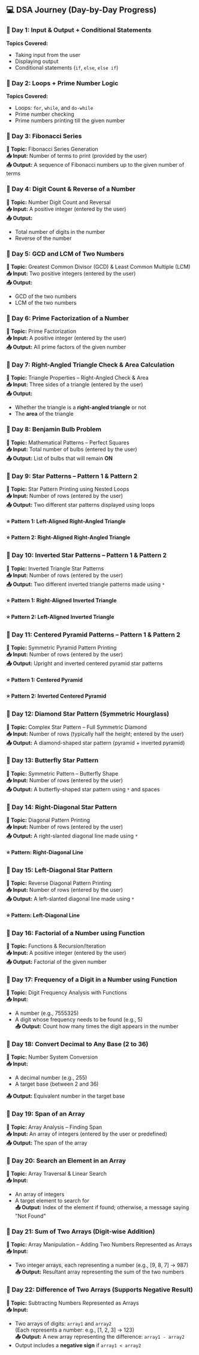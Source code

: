 ## 💻 DSA Journey (Day-by-Day Progress)

### 📅 Day 1: Input & Output + Conditional Statements

**Topics Covered:**
- Taking input from the user
- Displaying output
- Conditional statements (`if`, `else`, `else if`)

### 📅 Day 2: Loops + Prime Number Logic

**Topics Covered:**
- Loops: `for`, `while`, and `do-while`
- Prime number checking
- Prime numbers printing till the given number

### 📅 Day 3: Fibonacci Series

**🧠 Topic:** Fibonacci Series Generation  
**📥 Input:** Number of terms to print (provided by the user)  
**📤 Output:** A sequence of Fibonacci numbers up to the given number of terms

### 📅 Day 4: Digit Count & Reverse of a Number

**🧠 Topic:** Number Digit Count and Reversal  
**📥 Input:** A positive integer (entered by the user)  
**📤 Output:** 
- Total number of digits in the number  
- Reverse of the number

### 📅 Day 5: GCD and LCM of Two Numbers

**🧠 Topic:** Greatest Common Divisor (GCD) & Least Common Multiple (LCM)  
**📥 Input:** Two positive integers (entered by the user)  
**📤 Output:** 
- GCD of the two numbers  
- LCM of the two numbers

### 📅 Day 6: Prime Factorization of a Number

**🧠 Topic:** Prime Factorization  
**📥 Input:** A positive integer (entered by the user)  
**📤 Output:** All prime factors of the given number

### 📅 Day 7: Right-Angled Triangle Check & Area Calculation

**🧠 Topic:** Triangle Properties – Right-Angled Check & Area  
**📥 Input:** Three sides of a triangle (entered by the user)  
**📤 Output:** 
- Whether the triangle is a **right-angled triangle** or not  
- The **area** of the triangle

### 📅 Day 8: Benjamin Bulb Problem

**🧠 Topic:** Mathematical Patterns – Perfect Squares  
**📥 Input:** Total number of bulbs (entered by the user)  
**📤 Output:** List of bulbs that will remain **ON**

### 📅 Day 9: Star Patterns – Pattern 1 & Pattern 2

**🧠 Topic:** Star Pattern Printing using Nested Loops  
**📥 Input:** Number of rows (entered by the user)  
**📤 Output:** Two different star patterns displayed using loops
#### ⭐ Pattern 1: Left-Aligned Right-Angled Triangle
#### ⭐ Pattern 2: Right-Aligned Right-Angled Triangle

### 📅 Day 10: Inverted Star Patterns – Pattern 1 & Pattern 2

**🧠 Topic:** Inverted Triangle Star Patterns  
**📥 Input:** Number of rows (entered by the user)  
**📤 Output:** Two different inverted triangle patterns made using `*`
#### ⭐ Pattern 1: Right-Aligned Inverted Triangle
#### ⭐ Pattern 2: Left-Aligned Inverted Triangle

### 📅 Day 11: Centered Pyramid Patterns – Pattern 1 & Pattern 2

**🧠 Topic:** Symmetric Pyramid Pattern Printing  
**📥 Input:** Number of rows (entered by the user)  
**📤 Output:** Upright and inverted centered pyramid star patterns
#### ⭐ Pattern 1: Centered Pyramid
#### ⭐ Pattern 2: Inverted Centered Pyramid

### 📅 Day 12: Diamond Star Pattern (Symmetric Hourglass)

**🧠 Topic:** Complex Star Pattern – Full Symmetric Diamond  
**📥 Input:** Number of rows (typically half the height; entered by the user)  
**📤 Output:** A diamond-shaped star pattern (pyramid + inverted pyramid)

### 📅 Day 13: Butterfly Star Pattern

**🧠 Topic:** Symmetric Pattern – Butterfly Shape  
**📥 Input:** Number of rows (entered by the user)  
**📤 Output:** A butterfly-shaped star pattern using `*` and spaces

### 📅 Day 14: Right-Diagonal Star Pattern

**🧠 Topic:** Diagonal Pattern Printing  
**📥 Input:** Number of rows (entered by the user)  
**📤 Output:** A right-slanted diagonal line made using `*`
#### ⭐ Pattern: Right-Diagonal Line

### 📅 Day 15: Left-Diagonal Star Pattern

**🧠 Topic:** Reverse Diagonal Pattern Printing  
**📥 Input:** Number of rows (entered by the user)  
**📤 Output:** A left-slanted diagonal line made using `*`
#### ⭐ Pattern: Left-Diagonal Line

### 📅 Day 16: Factorial of a Number using Function

**🧠 Topic:** Functions & Recursion/Iteration  
**📥 Input:** A positive integer (entered by the user)  
**📤 Output:** Factorial of the given number

### 📅 Day 17: Frequency of a Digit in a Number using Function

**🧠 Topic:** Digit Frequency Analysis with Functions  
**📥 Input:** 
- A number (e.g., 7555325)  
- A digit whose frequency needs to be found (e.g., 5)  
**📤 Output:** Count how many times the digit appears in the number

### 📅 Day 18: Convert Decimal to Any Base (2 to 36)

**🧠 Topic:** Number System Conversion  
**📥 Input:** 
- A decimal number (e.g., 255)  
- A target base (between 2 and 36)  

**📤 Output:** Equivalent number in the target base

### 📅 Day 19: Span of an Array

**🧠 Topic:** Array Analysis – Finding Span  
**📥 Input:** An array of integers (entered by the user or predefined)  
**📤 Output:** The span of the array

### 📅 Day 20: Search an Element in an Array

**🧠 Topic:** Array Traversal & Linear Search  
**📥 Input:** 
- An array of integers  
- A target element to search for  
**📤 Output:** Index of the element if found; otherwise, a message saying "Not Found"

### 📅 Day 21: Sum of Two Arrays (Digit-wise Addition)

**🧠 Topic:** Array Manipulation – Adding Two Numbers Represented as Arrays  
**📥 Input:** 
- Two integer arrays, each representing a number (e.g., [9, 8, 7] → 987)  
**📤 Output:** Resultant array representing the sum of the two numbers

### 📅 Day 22: Difference of Two Arrays (Supports Negative Result)

**🧠 Topic:** Subtracting Numbers Represented as Arrays  
**📥 Input:** 
- Two arrays of digits: `array1` and `array2`  
  (Each represents a number: e.g., [1, 2, 3] → 123)  
**📤 Output:** A new array representing the difference: `array1 - array2`  
- Output includes a **negative sign** if `array1 < array2`
